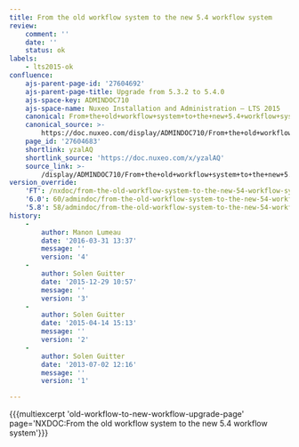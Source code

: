 ```yaml
---
title: From the old workflow system to the new 5.4 workflow system
review:
    comment: ''
    date: ''
    status: ok
labels:
    - lts2015-ok
confluence:
    ajs-parent-page-id: '27604692'
    ajs-parent-page-title: Upgrade from 5.3.2 to 5.4.0
    ajs-space-key: ADMINDOC710
    ajs-space-name: Nuxeo Installation and Administration — LTS 2015
    canonical: From+the+old+workflow+system+to+the+new+5.4+workflow+system
    canonical_source: >-
        https://doc.nuxeo.com/display/ADMINDOC710/From+the+old+workflow+system+to+the+new+5.4+workflow+system
    page_id: '27604683'
    shortlink: yzalAQ
    shortlink_source: 'https://doc.nuxeo.com/x/yzalAQ'
    source_link: >-
        /display/ADMINDOC710/From+the+old+workflow+system+to+the+new+5.4+workflow+system
version_override:
    'FT': /nxdoc/from-the-old-workflow-system-to-the-new-54-workflow-system
    '6.0': 60/admindoc/from-the-old-workflow-system-to-the-new-54-workflow-system
    '5.8': 58/admindoc/from-the-old-workflow-system-to-the-new-54-workflow-system
history:
    -
        author: Manon Lumeau
        date: '2016-03-31 13:37'
        message: ''
        version: '4'
    -
        author: Solen Guitter
        date: '2015-12-29 10:57'
        message: ''
        version: '3'
    -
        author: Solen Guitter
        date: '2015-04-14 15:13'
        message: ''
        version: '2'
    -
        author: Solen Guitter
        date: '2013-07-02 12:16'
        message: ''
        version: '1'

---
```

{{{multiexcerpt 'old-workflow-to-new-workflow-upgrade-page' page='NXDOC:From the old workflow system to the new 5.4 workflow system'}}}
